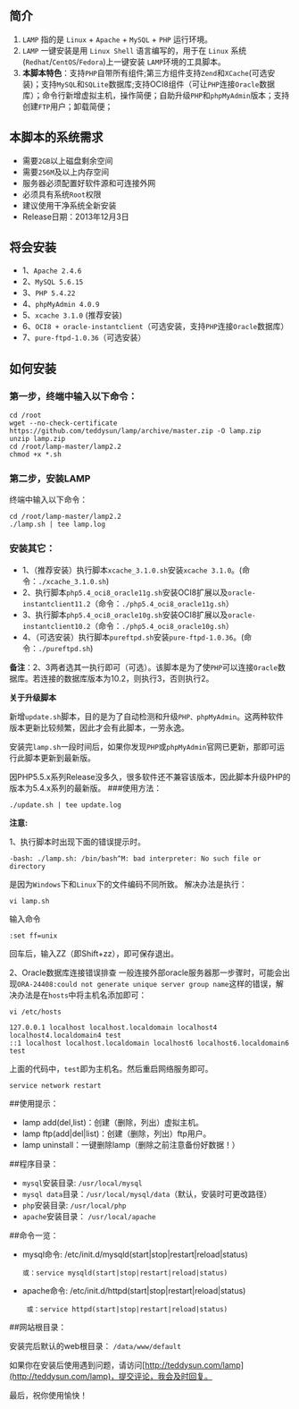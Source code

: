 ## 简介
1.  `LAMP` 指的是 `Linux` + `Apache` + `MySQL` + `PHP` 运行环境。
2.	`LAMP` 一键安装是用 `Linux Shell` 语言编写的，用于在 `Linux` 系统(`Redhat`/`CentOS`/`Fedora`)上一键安装 `LAMP`环境的工具脚本。
3.	**本脚本特色**：支持`PHP`自带所有组件;第三方组件支持`Zend`和`XCache`(可选安装)；支持`MySQL`和`SQLite`数据库;支持OCI8组件（可让`PHP`连接`Oracle`数据库）；命令行新增虚拟主机，操作简便；自助升级`PHP`和`phpMyAdmin`版本；支持创建`FTP`用户；卸载简便；

## 本脚本的系统需求
* 需要`2GB`以上磁盘剩余空间
* 需要`256M`及以上内存空间
* 服务器必须配置好软件源和可连接外网
* 必须具有系统`Root`权限
* 建议使用干净系统全新安装
* Release日期：2013年12月3日

## 将会安装
* 1、`Apache 2.4.6`
* 2、`MySQL 5.6.15`
* 3、`PHP 5.4.22`
* 4、`phpMyAdmin 4.0.9`
* 5、`xcache 3.1.0` (推荐安装)
* 6、`OCI8 + oracle-instantclient`（可选安装，支持`PHP`连接`Oracle`数据库）
* 7、`pure-ftpd-1.0.36`（可选安装）

## 如何安装
### 第一步，终端中输入以下命令：

    cd /root
    wget --no-check-certificate https://github.com/teddysun/lamp/archive/master.zip -O lamp.zip
    unzip lamp.zip
    cd /root/lamp-master/lamp2.2
    chmod +x *.sh

### 第二步，安装LAMP
终端中输入以下命令：

    cd /root/lamp-master/lamp2.2
    ./lamp.sh | tee lamp.log

### 安装其它：

* 1、（推荐安装）执行脚本`xcache_3.1.0.sh`安装`xcache 3.1.0`。(命令：`./xcache_3.1.0.sh`)
* 2、执行脚本`php5.4_oci8_oracle11g.sh`安装OCI8扩展以及`oracle-instantclient11.2`（命令：`./php5.4_oci8_oracle11g.sh`）
* 3、执行脚本`php5.4_oci8_oracle10g.sh`安装OCI8扩展以及`oracle-instantclient10.2`（命令：`./php5.4_oci8_oracle10g.sh`）
* 4、（可选安装）执行脚本`pureftpd.sh`安装`pure-ftpd-1.0.36`。(命令：`./pureftpd.sh`)

**备注**：2、3两者选其一执行即可（可选）。该脚本是为了使`PHP`可以连接`Oracle`数据库。若连接的数据库版本为10.2，则执行3，否则执行2。


**关于升级脚本**

新增`update.sh`脚本，目的是为了自动检测和升级`PHP、phpMyAdmin`。这两种软件版本更新比较频繁，因此才会有此脚本，一劳永逸。

安装完`lamp.sh`一段时间后，如果你发现`PHP`或`phpMyAdmin`官网已更新，那即可运行此脚本更新到最新版。

因PHP5.5.x系列Release没多久，很多软件还不兼容该版本，因此脚本升级PHP的版本为5.4.x系列的最新版。
###使用方法：

    ./update.sh | tee update.log

**注意:**

1、执行脚本时出现下面的错误提示时。

    -bash: ./lamp.sh: /bin/bash^M: bad interpreter: No such file or directory

是因为`Windows`下和`Linux`下的文件编码不同所致。
解决办法是执行：

    vi lamp.sh
输入命令

    :set ff=unix 

回车后，输入ZZ（即Shift+zz），即可保存退出。

2、Oracle数据库连接错误排查
一般连接外部oracle服务器那一步骤时，可能会出现`ORA-24408:could not generate unique server group name`这样的错误，解决办法是在`hosts`中将主机名添加即可：

    vi /etc/hosts

    127.0.0.1 localhost localhost.localdomain localhost4 localhost4.localdomain4 test
    ::1 localhost localhost.localdomain localhost6 localhost6.localdomain6 test

上面的代码中，`test`即为主机名。然后重启网络服务即可。

    service network restart

##使用提示：

* lamp add(del,list)：创建（删除，列出）虚拟主机。
* lamp ftp(add|del|list)：创建（删除，列出）ftp用户。
* lamp uninstall：一键删除lamp（删除之前注意备份好数据！）

##程序目录：

* `mysql`安装目录: `/usr/local/mysql`
* `mysql data`目录：`/usr/local/mysql/data`（默认，安装时可更改路径）
* `php`安装目录: `/usr/local/php`
* `apache`安装目录： `/usr/local/apache`

##命令一览：
* mysql命令: /etc/init.d/mysqld(start|stop|restart|reload|status)

      或：service mysqld(start|stop|restart|reload|status)
* apache命令: /etc/init.d/httpd(start|stop|restart|reload|status)

       或：service httpd(start|stop|restart|reload|status)      

##网站根目录：

安装完后默认的web根目录： `/data/www/default`

如果你在安装后使用遇到问题，请访问[http://teddysun.com/lamp](http://teddysun.com/lamp)，提交评论，我会及时回复。

最后，祝你使用愉快！
